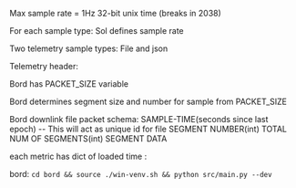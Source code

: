 Max sample rate = 1Hz
32-bit unix time (breaks in 2038)

For each sample type:
    Sol defines sample rate


Two telemetry sample types:
    File and json

Telemetry header:


Bord has PACKET_SIZE variable

Bord determines segment size and number for sample from PACKET_SIZE

Bord downlink file packet schema:
SAMPLE-TIME(seconds since last epoch) -- This will act as unique id for file
SEGMENT NUMBER(int)
TOTAL NUM OF SEGMENTS(int)
SEGMENT DATA



each metric has dict of loaded time : 

bord: `cd bord && source ./win-venv.sh && python src/main.py --dev`